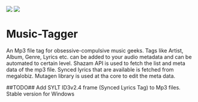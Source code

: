 
<img src="https://img.shields.io/badge/Build-Unstable-blue"> <img src="https://img.shields.io/badge/Version-v1.2-green"> 
# Music-Tagger

<!-- [![Open In Colab](https://colab.research.google.com/assets/colab-badge.svg)](https://colab.research.google.com/github/christykmathew/Music-Tagger/] -->

An Mp3 file tag for obsessive-compulsive music geeks. Tags like Artist, Album, Genre, Lyrics etc. can be added to your audio metadata and can be automated to certain level. Shazam API is used to fetch the list and meta data of the mp3 file. Synced lyrics that are available is fetched from megalobiz. Mutagen library is used at tha core to edit the meta data.

##TODO##
Add SYLT ID3v2.4 frame (Synced Lyrics Tag) to Mp3 files.
Stable version for Windows



